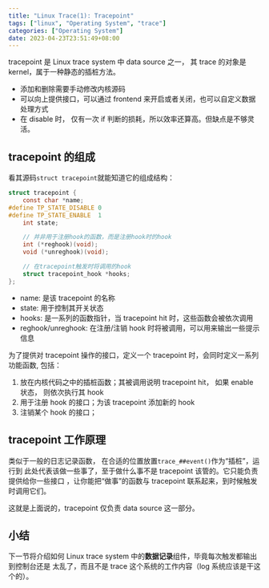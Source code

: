 ```yaml
---
title: "Linux Trace(1): Tracepoint"
tags: ["linux", "Operating System", "trace"]
categories: ["Operating System"]
date: 2023-04-23T23:51:49+08:00
---
```


tracepoint 是 Linux trace system 中 data source 之一，
其 trace 的对象是 kernel，属于一种静态的插桩方法。

- 添加和删除需要手动修改内核源码
- 可以向上提供接口，可以通过 frontend 来开启或者关闭，也可以自定义数据处理方式
- 在 disable 时， 仅有一次 if 判断的损耗，所以效率还算高。但缺点是不够灵活。

## tracepoint 的组成

看其源码`struct tracepoint`就能知道它的组成结构：

```c
struct tracepoint {
    const char *name;
#define TP_STATE_DISABLE 0
#define TP_STATE_ENABLE  1
    int state;

    // 并非用于注册hook的函数，而是注册hook时的hook
    int (*reghook)(void);
    void (*unreghook)(void);

    // 在tracepoint触发时将调用的hook
    struct tracepoint_hook *hooks;
};
```

- name: 是该 tracepoint 的名称
- state: 用于控制其开关状态
- hooks: 是一系列的函数指针，当 tracepoint hit 时，这些函数会被依次调用
- reghook/unreghook: 在注册/注销 hook 时将被调用，可以用来输出一些提示信息

为了提供对 tracepoint 操作的接口，定义一个 tracepoint 时，会同时定义一系列功能函数,
包括：

1. 放在内核代码之中的插桩函数；其被调用说明 tracepoint hit， 如果 enable 状态，
   则依次执行其 hook
2. 用于注册 hook 的接口；为该 tracepoint 添加新的 hook
3. 注销某个 hook 的接口；

## tracepoint 工作原理

类似于一般的日志记录函数， 在合适的位置放置`trace_##event()`作为“插桩”，运行到
此处代表该做一些事了，至于做什么事不是 tracepoint 该管的。它只能负责提供给你一些接口
，让你能把“做事”的函数与 tracepoint 联系起来，到时候触发时调用它们。

这就是上面说的，tracepoint 仅负责 data source 这一部分。

## 小结

下一节将介绍如何 Linux trace system 中的**数据记录**组件，毕竟每次触发都输出到控制台还是
太乱了，而且不是 trace 这个系统的工作内容（log 系统应该是干这个的）。
